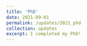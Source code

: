 ```yaml
---
title: 'PhD'
date: 2021-09-01
permalink: /updates/2021_phd
collection: updates
excerpt: I completed my PhD!
---
```


